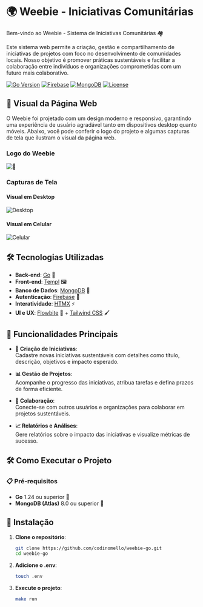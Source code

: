 # 🌍 Weebie - Iniciativas Comunitárias

Bem-vindo ao Weebie - Sistema de Iniciativas Comunitárias 🏘️

Este sistema web permite a criação, gestão e compartilhamento de iniciativas de projetos com foco no desenvolvimento de comunidades locais. Nosso objetivo é promover práticas sustentáveis e facilitar a colaboração entre indivíduos e organizações comprometidas com um futuro mais colaborativo.

[![Go Version](https://img.shields.io/badge/Go-1.24%2B-blue?logo=go)](https://golang.org/)
[![Firebase](https://img.shields.io/badge/Firebase-Auth-orange?logo=firebase)](https://firebase.google.com/)
[![MongoDB](https://img.shields.io/badge/MongoDB-8.0%2B-green?logo=mongodb)](https://www.mongodb.com/)
[![License](https://img.shields.io/badge/License-MIT-yellow)](https://github.com/codinomello/weebie-go/blob/main/LICENSE)

## 🎨 Visual da Página Web

O Weebie foi projetado com um design moderno e responsivo, garantindo uma experiência de usuário agradável tanto em dispositivos desktop quanto móveis. Abaixo, você pode conferir o logo do projeto e algumas capturas de tela que ilustram o visual da página web.

### Logo do Weebie
![🏡](https://via.placeholder.com/150x150?text=Weebie+Logo)

### Capturas de Tela

#### Visual em Desktop
![Desktop](https://via.placeholder.com/1920x1080?text=Desktop+View)

#### Visual em Celular
![Celular](https://via.placeholder.com/1080x1920?text=Mobile+View)


## 🛠️ Tecnologias Utilizadas

- **Back-end**: [Go](https://golang.org/) 🐹
- **Front-end**: [Templ](https://github.com/arschles/templ) 🖼️
- **Banco de Dados**: [MongoDB](https://www.mongodb.com/) 🍃
- **Autenticação**: [Firebase](https://firebase.google.com/products/auth) 🔐
- **Interatividade**: [HTMX](https://htmx.org/) ⚡
- **UI e UX**: [Flowbite](https://flowbite.com/) 🎨 + [Tailwind CSS](https://tailwindcss.com/) 🖌

## 🚀 Funcionalidades Principais

- **🌱 Criação de Iniciativas**:  
  Cadastre novas iniciativas sustentáveis com detalhes como título, descrição, objetivos e impacto esperado.

- **📊 Gestão de Projetos**:  
  Acompanhe o progresso das iniciativas, atribua tarefas e defina prazos de forma eficiente.

- **🤝 Colaboração**:  
  Conecte-se com outros usuários e organizações para colaborar em projetos sustentáveis.

- **📈 Relatórios e Análises**:  
  Gere relatórios sobre o impacto das iniciativas e visualize métricas de sucesso.

## 🛠️ Como Executar o Projeto

### 📋 Pré-requisitos

- **Go** 1.24 ou superior 🐹
- **MongoDB (Atlas)** 8.0 ou superior 🍃

## 📩 Instalação

1. **Clone o repositório**:
   ```bash
   git clone https://github.com/codinomello/weebie-go.git
   cd weebie-go

2. **Adicione o .env**:
   ```bash
   touch .env

3. **Execute o projeto**:
   ```bash
   make run
   
